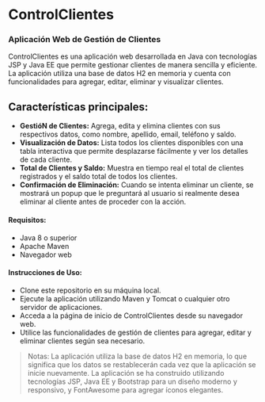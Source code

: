 # ControlClientes
### Aplicación Web de Gestión de Clientes

ControlClientes es una aplicación web desarrollada en Java con tecnologías JSP y Java EE que permite gestionar clientes de manera sencilla y eficiente. La aplicación utiliza una base de datos H2 en memoria y cuenta con funcionalidades para agregar, editar, eliminar y visualizar clientes.

## Características principales:
- **GestióN de Clientes:** Agrega, edita y elimina clientes con sus respectivos datos, como nombre, apellido, email, teléfono y saldo.
- **Visualización de Datos:** Lista todos los clientes disponibles con una tabla interactiva que permite desplazarse fácilmente y ver los detalles de cada cliente.
- **Total de Clientes y Saldo:** Muestra en tiempo real el total de clientes registrados y el saldo total de todos los clientes.
- **Confirmación de Eliminación:** Cuando se intenta eliminar un cliente, se mostrará un popup que le preguntará al usuario si realmente desea eliminar al cliente antes de proceder con la acción.

#### Requisitos:
- Java 8 o superior
- Apache Maven
- Navegador web

#### **Instrucciones de Uso:**
- Clone este repositorio en su máquina local.
- Ejecute la aplicación utilizando Maven y Tomcat o cualquier otro servidor de aplicaciones.
- Acceda a la página de inicio de ControlClientes desde su navegador web.
- Utilice las funcionalidades de gestión de clientes para agregar, editar y eliminar clientes según sea necesario.

> Notas:
La aplicación utiliza la base de datos H2 en memoria, lo que significa que los datos se restablecerán cada vez que la aplicación se inicie nuevamente.
La aplicación se ha construido utilizando tecnologías JSP, Java EE y Bootstrap para un diseño moderno y responsivo, y FontAwesome para agregar íconos elegantes.